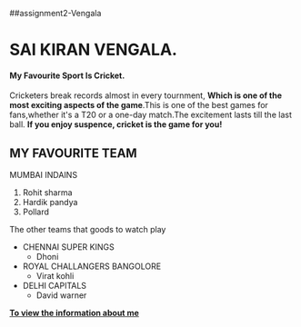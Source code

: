 ##assignment2-Vengala
# SAI KIRAN VENGALA.
#### My Favourite Sport Is Cricket.
Cricketers break records almost in every tournment, **Which is one of the most exciting aspects of the game**.This is one of the best games for fans,whether it's a T20 or a one-day match.The excitement lasts till the last ball. **If you enjoy suspence, cricket is the game for you!**

MY FAVOURITE TEAM
----------------
MUMBAI INDAINS  
1. Rohit sharma 
2. Hardik pandya  
3. Pollard  

The other teams that goods to watch play

* CHENNAI SUPER KINGS
    * Dhoni
* ROYAL CHALLANGERS BANGOLORE
    * Virat kohli
* DELHI CAPITALS
    * David warner 
    
**[To view the information about me](AboutMe.md)**    
